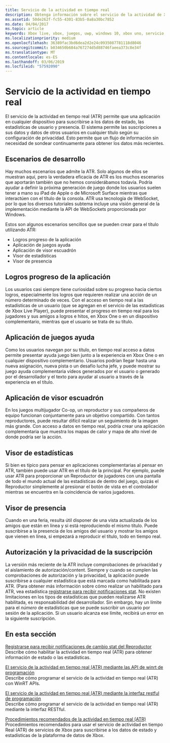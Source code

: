 ```yaml
---
title: Servicio de la actividad en tiempo real
description: Obtenga información sobre el servicio de la actividad de Xbox Live en tiempo real.
ms.assetid: 50de262f-fc55-4301-83b5-0a8a30bc7852
ms.date: 04/04/2017
ms.topic: article
keywords: Xbox live, xbox, juegos, uwp, windows 10, xbox uno, servicio de la actividad en tiempo real.
ms.localizationpriority: medium
ms.openlocfilehash: 36389fac3bd6dea2d2e24c0935087781118d8046
ms.sourcegitcommit: b034650b684a767274d5d88746faeea373c8e34f
ms.translationtype: MT
ms.contentlocale: es-ES
ms.lasthandoff: 03/06/2019
ms.locfileid: "57592090"
---
```

# <a name="real-time-activity-service"></a>Servicio de la actividad en tiempo real

El servicio de la actividad en tiempo real (ATR) permite que una aplicación en cualquier dispositivo para suscribirse a los datos de estado, las estadísticas de usuario y presencia. El sistema permite las suscripciones a sus datos y datos de otros usuarios en cualquier título según su configuración de privacidad. Esto permite que un flujo de información sin necesidad de sondear continuamente para obtener los datos más recientes.


## <a name="developer-scenarios"></a>Escenarios de desarrollo

Hay muchos escenarios que admite la ATR. Solo algunos de ellos se muestran aquí, pero la verdadera eficacia de ATR es los muchos escenarios que aportarán también que no hemos considerábamos todavía. Podría ayudar a definir la próxima generación de juego donde los usuarios suelen tener a mano su iPad de Apple o de Microsoft Surface mientras que interactúen con el título de la consola. ATR usa tecnología de WebSocket, por lo que los diversos tutoriales subtema incluye una visión general de la implementación mediante la API de WebSockets proporcionada por Windows.

Estos son algunos escenarios sencillos que se pueden crear para el título utilizando ATR:

-   Logros progreso de la aplicación
-   Aplicación de juegos ayuda
-   Aplicación de visor escuadrón
-   Visor de estadísticas
-   Visor de presencia


## <a name="achievements-progress-app"></a>Logros progreso de la aplicación

Los usuarios casi siempre tiene curiosidad sobre su progreso hacia ciertos logros, especialmente los logros que requieren realizar una acción de un número determinado de veces. Con el acceso en tiempo real a las estadísticas de un usuario (que se agregan en el servicio de las estadísticas de Xbox Live Player), puede presentar el progreso en tiempo real para los jugadores y sus amigos a logros e hitos, en Xbox One o en un dispositivo complementario, mientras que el usuario se trata de su título.


## <a name="game-help-app"></a>Aplicación de juegos ayuda

Como los usuarios navegan por su título, en tiempo real acceso a datos permite presentar ayuda juego bien junto a la experiencia en Xbox One o en cualquier dispositivo complementario. Usuarios podrían llegar hasta una nueva asignación, nueva pista o un desafío lucha jefe, y puede mostrar su juego ayuda complementaria vídeos generados por el usuario o generado por el desarrollador y el texto para ayudar al usuario a través de la experiencia en el título.


## <a name="squad-viewer-app"></a>Aplicación de visor escuadrón

En los juegos multijugador Co-op, un reproductor y sus compañeros de equipo funcionan conjuntamente para un objetivo compartido. Con tantos reproductores, puede resultar difícil realizar un seguimiento de la imagen más grande. Con acceso a datos en tiempo real, podría crear una aplicación complementaria que muestra los mapas de calor y mapa de alto nivel de donde podría ser la acción.


## <a name="statistics-viewer"></a>Visor de estadísticas

Si bien es típico para pensar en aplicaciones complementarias al pensar en ATR, también puede usar ATR en el título de la principal. Por ejemplo, puede usar ATR para proporcionar un Reproductor de jugadores con una pantalla de todo el mundo actual de las estadísticas de dentro del juego, quizás el Reproductor simplemente al presionar el botón de vista en el controlador mientras se encuentra en la coincidencia de varios jugadores.


## <a name="presence-viewer"></a>Visor de presencia

Cuando en una feria, resulta útil disponer de una vista actualizada de los amigos que están en línea y si está reproduciendo el mismo título. Puede suscribirse a la presencia de los amigos del usuario y mostrar los amigos que vienen en línea, si empezará a reproducir el título, todo en tiempo real.


## <a name="subscription-privacy-and-authorization"></a>Autorización y la privacidad de la suscripción

La versión más reciente de la ATR incluye comprobaciones de privacidad y el aislamiento de autorización/content. Siempre y cuando se cumplen las comprobaciones de autorización y la privacidad, la aplicación puede suscribirse a cualquier estadística que está marcada como habilitada para ATR. (Para obtener más información sobre cómo realizar un habilitado para ATR, vea estadística [registrarse para recibir notificaciones stat](register-for-stat-notifications.md). No existen limitaciones en los tipos de estadísticas que pueden realizarse ATR habilitada, es responsabilidad del desarrollador. Sin embargo, hay un límite para el *número* de estadísticas que se puede suscribir un usuario por sesión de la aplicación. Si un usuario alcanza ese límite, recibirá un error en la siguiente suscripción.


## <a name="in-this-section"></a>En esta sección

[Registrarse para recibir notificaciones de cambio stat del Reproductor](register-for-stat-notifications.md)  
Describe cómo habilitar la actividad en tiempo real (ATR) para obtener información de estado o las estadísticas.

[El servicio de la actividad en tiempo real (ATR) mediante las API de winrt de programación](programming-the-real-time-activity-service.md)  
Describe cómo programar el servicio de la actividad en tiempo real (ATR) con WinRT APIs.

[El servicio de la actividad en tiempo real (ATR) mediante la interfaz restful de programación](programming-the-real-time-activity-service.md)  
Describe cómo programar el servicio de la actividad en tiempo real (ATR) mediante la interfaz RESTful.

[Procedimientos recomendados de la actividad en tiempo real (ATR)](rta-best-practices.md)  
Procedimientos recomendados para usar el servicio de actividad en tiempo Real (ATR) de servicios de Xbox para suscribirse a los datos de estado y estadísticas de la plataforma de datos de Xbox.

